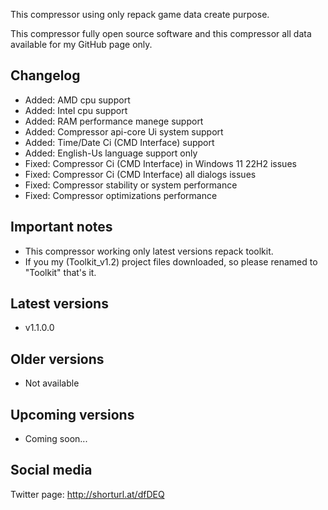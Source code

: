 This compressor using only repack game data create purpose.

This compressor fully open source software and this compressor all data available for my GitHub page only.

Changelog
-----------------------------------------------
- Added: AMD cpu support
- Added: Intel cpu support
- Added: RAM performance manege support
- Added: Compressor api-core Ui system support
- Added: Time/Date Ci (CMD Interface) support
- Added: English-Us language support only
- Fixed: Compressor Ci (CMD Interface) in Windows 11 22H2 issues
- Fixed: Compressor Ci (CMD Interface) all dialogs issues
- Fixed: Compressor stability or system performance
- Fixed: Compressor optimizations performance

Important notes
-----------------------------------------------
- This compressor working only latest versions repack toolkit.
- If you my (Toolkit_v1.2) project files downloaded, so please renamed to "Toolkit" that's it.

Latest versions
-----------------------------------------------
- v1.1.0.0

Older versions
-----------------------------------------------
- Not available

Upcoming versions
-----------------------------------------------
- Coming soon...

Social media
-----------------------------------------------
Twitter page: http://shorturl.at/dfDEQ
